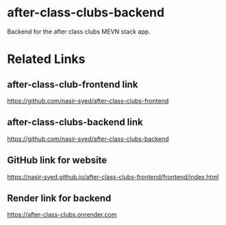 # after-class-clubs-backend
Backend for the after class clubs MEVN stack app.

# Related Links

## after-class-club-frontend link
https://github.com/nasir-syed/after-class-clubs-frontend

## after-class-clubs-backend link
https://github.com/nasir-syed/after-class-clubs-backend

## GitHub link for website
https://nasir-syed.github.io/after-class-clubs-frontend/frontend/index.html 

## Render link for backend
https://after-class-clubs.onrender.com 
